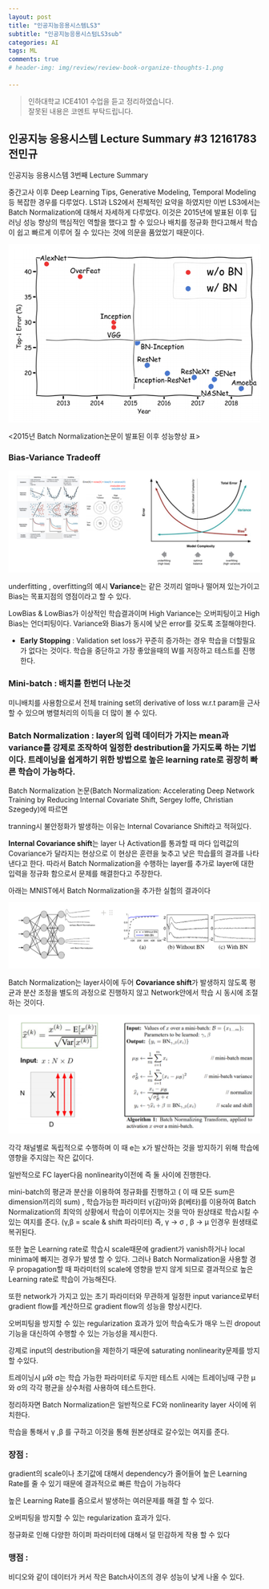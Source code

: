 ```yaml
---
layout: post
title: "인공지능응용시스템LS3"
subtitle: "인공지능응용시스텀LS3sub"
categories: AI
tags: ML
comments: true  
# header-img: img/review/review-book-organize-thoughts-1.png

---  
```


>인하대학교 ICE4101 수업을 듣고 정리하였습니다.  
>잘못된 내용은 코멘트 부탁드립니다.


## 인공지능 응용시스템 Lecture Summary #3 12161783 전민규

인공지능 응용시스템 3번째 Lecture Summary 

중간고사 이후 Deep Learning Tips, Generative Modeling, Temporal Modeling등 복잡한 경우를 다루었다.
 LS1과 LS2에서 전체적인 요약을 하였지만 이번 LS3에서는 Batch Normalization에 대해서 자세하게 다루었다. 
이것은 2015년에 발표된 이후 딥러닝 성능 향상의 핵심적인 역할을 했다고 할 수 있으나 배치를 정규화 한다고해서 학습이 쉽고 빠르게 이루어 질 수 있다는 것에 의문을 품었었기 때문이다.

![/assets/img/post_img/2021-06-21-AI-ML-AILS3/1.png](/assets/img/post_img/2021-06-21-AI-ML-AILS3/1.png)

<2015년 Batch Normalization논문이 발표된 이후 성능향상 표>

### Bias-Variance Tradeoff  

![/assets/img/post_img/2021-06-21-AI-ML-AILS3/2.png](/assets/img/post_img/2021-06-21-AI-ML-AILS3/15.png)


underfitting , overfitting의 예시 **Variance**는 같은 것끼리 얼마나 떨어져 있는가이고 Bias는 목표지점의 영점이라고 할 수 있다.

LowBias & LowBias가 이상적인 학습결과이며 High Variance는 오버피팅이고 High Bias는 언더피팅이다. Variance와 Bias가 동시에 낮은 error를 갖도록 조절해야한다.

- **Early Stopping** : Validation set loss가 꾸준히 증가하는 경우 학습을 더할필요가 없다는 것이다. 학습을 중단하고 가장 좋았을때의 W를 저장하고 테스트를 진행한다.

### Mini-batch : 배치를 한번더 나눈것

미니배치를 사용함으로서 전체 training set의 derivative of loss w.r.t param을 근사할 수 있으며 병렬처리의 이득을 더 많이 볼 수 있다.

### Batch Normalization : layer의 입력 데이터가 가지는 mean과 variance를 강제로 조작하여 일정한 destribution을 가지도록 하는 기법이다. 트레이닝을 쉽게하기 위한 방법으로 높은 learning rate로 굉장히 빠른 학습이 가능하다.

Batch Normalization 논문(Batch Normalization: Accelerating Deep Network Training by Reducing Internal Covariate Shift, Sergey Ioffe, Christian Szegedy)에 따르면

tranning시 불안정화가 발생하는 이유는 Internal Covariance Shift라고 적혀있다. 

**Internal Covariance shift**는 layer 나 Activation를 통과할 때 마다 입력값의 Covariance가 달라지는 현상으로 이 현상은 훈련을 늦추고 낮은 학습률의 결과를 나타낸다고 한다. 따라서 Batch Normalization을 수행하는 layer를 추가로 layer에 대한 입력을 정규화 함으로서 문제를 해결한다고 주장한다.

아래는 MNIST에서 Batch Normalization을 추가한 실험의 결과이다 

![/assets/img/post_img/2021-06-21-AI-ML-AILS3/4.png](/assets/img/post_img/2021-06-21-AI-ML-AILS3/10.png)


Batch Normalization는 layer사이에 두어 **Covariance shift**가 발생하지 않도록 평균과 분산 조정을 별도의 과정으로 진행하지 않고 Network안에서 학습 시 동시에 조절하는 것이다.

![/assets/img/post_img/2021-06-21-AI-ML-AILS3/2.png](/assets/img/post_img/2021-06-21-AI-ML-AILS3/11.png)



각각 채널별로 독립적으로 수행하며 이 때 e는 x가 발산하는 것을 방지하기 위해 학습에 영향을 주지않는 작은 값이다.

일반적으로 FC layer다음 nonlinearity이전에 즉 둘 사이에 진행한다.

 mini-batch의 평균과 분산을 이용하여 정규화를 진행하고 ( 이 때 모든 sum은 dimension끼리의 sum) , 학습가능한 파라미터 γ(감마)와 β(베타)를 이용하여 Batch Normalization의 최악의 상황에서 학습이 이루어지는 것을 막아 원상태로 학습시킬 수 있는 여지를 준다. (γ,β = scale & shift 파라미터) 
즉, γ → σ  , β → μ 인경우 원생태로 복귀된다.

또한 높은 Learning rate로 학습시 scale때문에 gradient가 vanish하거나 local minima에 빠지는 경우가 발생 할 수 있다. 
그러나 Batch Normalization을 사용할 경우 propagation할 때 파라미터의 scale에 영향을 받지 않게 되므로 결과적으로 높은 Learning rate로 학습이 가능해진다.

또한  network가 가지고 있는 초기 파라미터와 무관하게 일정한 input variance로부터 gradient flow를 계산하므로 gradient flow의 성능을 향상시킨다.

오버피팅을 방지할 수 있는 regularization 효과가 있어 학습속도가 매우 느린 dropout기능을 대신하여 수행할 수 있는 가능성을 제시한다.

강제로 input의 destribution을 제한하기 때문에  saturating nonlinearity문제를 방지할 수있다.

트레이닝시 μ와 σ는 학습 가능한 파라미터로 두지만 테스트 시에는 트레이닝때 구한 μ와 σ의 각각 평균을 상수처럼 사용하여 테스트한다. 

정리하자면 Batch Normalization은 
일반적으로 FC와 nonlinearity layer 사이에 위치한다.

학습을 통해서 γ ,β 를 구하고 이것을 통해 원본상태로 갈수있는 여지를 준다.

### 장점 :

gradient의 scale이나 초기값에 대해서 dependency가 줄어들어 높은 Learning Rate를 줄 수 있기 때문에 결과적으로 빠른 학습이 가능하다

높은 Learning Rate를 줌으로서 발생하는 여러문제를 해결 할 수 있다.

오버피팅을 방지할 수 있는 regularization 효과가 있다.

정규화로 인해 다양한 하이퍼 파라미터에 대해서 덜 민감하게 작용 할 수 있다

### 맹점 : 

비디오와 같이 데이터가 커서 작은 Batch사이즈의 경우  성능이 낮게 나올 수 있다.